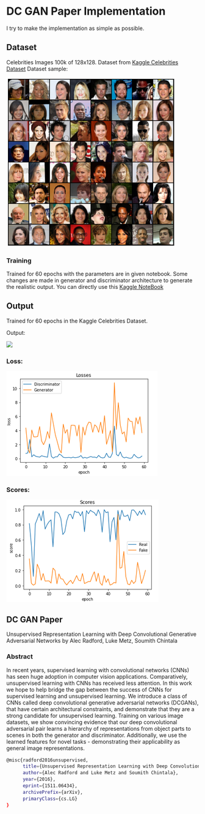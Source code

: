 # DC GAN Paper Implementation
I try to make the implementation as simple as possible. 

## Dataset
Celebrities Images 100k of 128x128. Dataset from [Kaggle Celebrities Dataset](https://www.kaggle.com/greg115/celebrities-100k)
Dataset sample:

![](images/celebrity_dataset_sample.png)

### Training
Trained for 60 epochs with the parameters are in given notebook. Some changes are made in generator and discriminator architecture to generate the realistic output. 
You can directly use this [Kaggle NoteBook](https://www.kaggle.com/sushant097/celebrity-face-generation)

## Output
Trained for 60 epochs in the Kaggle Celebrities Dataset. 


Output:

![](images/celebriti_new_60_epochs.gif)

### Loss:
![](images/losses.png)

### Scores:
![](images/scores.png)

## DC GAN Paper

Unsupervised Representation Learning with Deep Convolutional Generative Adversarial Networks by Alec Radford, Luke Metz, Soumith Chintala

### Abstract
In recent years, supervised learning with convolutional networks (CNNs) has seen huge adoption in computer vision applications. Comparatively, unsupervised learning with CNNs has received less attention. In this work we hope to help bridge the gap between the success of CNNs for supervised learning and unsupervised learning. We introduce a class of CNNs called deep convolutional generative adversarial networks (DCGANs), that have certain architectural constraints, and demonstrate that they are a strong candidate for unsupervised learning. Training on various image datasets, we show convincing evidence that our deep convolutional adversarial pair learns a hierarchy of representations from object parts to scenes in both the generator and discriminator. Additionally, we use the learned features for novel tasks - demonstrating their applicability as general image representations.


```bash
@misc{radford2016unsupervised,
      title={Unsupervised Representation Learning with Deep Convolutional Generative Adversarial Networks}, 
      author={Alec Radford and Luke Metz and Soumith Chintala},
      year={2016},
      eprint={1511.06434},
      archivePrefix={arXiv},
      primaryClass={cs.LG}
}

```